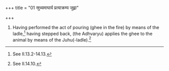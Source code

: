 +++
title = "01 स्रुच्यमाघार्य प्रत्याक्रम्य जुह्वा"

+++
1. Having performed the act of pouring (ghee in the fire) by means of the ladle,[^1] having stepped back, (the Adhvaryu) applies the ghee to the animal by means of the Juhu(-ladle).[^2]  


[^1]: See II.13.2-14.13.  

[^2]: See II.14.10.  
